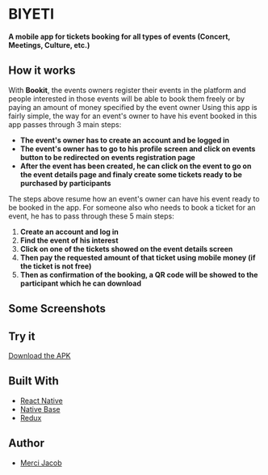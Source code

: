 # BIYETI

__A mobile app for tickets booking for all types of events (Concert, Meetings, Culture, etc.)__

## How it works

With __Bookit__, the events owners register their events in the platform and people interested in those events will be able to book them freely or by paying an amount of money specified by the event owner
Using this app is fairly simple, the way for an event's owner to have his event booked in this app passes through 3 main steps:

  - __The event's owner has to create an account and be logged in__
  - __The event's owner has to go to his profile screen and click on events button to be redirected on events registration page__
  - __After the event has been created, he can click on the event to go on the event details page and finaly create some tickets ready to be purchased by participants__

The steps above resume how an event's owner can have his event ready to be booked in the app. For someone also who needs to book a ticket for an event, he has to pass through these 5 main steps:

  1. __Create an account and log in__
  2. __Find the event of his interest__
  3. __Click on one of the tickets showed on the event details screen__
  4. __Then pay the requested amount of that ticket using mobile money (if the ticket is not free)__
  5. __Then as confirmation of the booking, a QR code will be showed to the participant which he can download__
  
## Some Screenshots

## Try it

[Download the APK](https://expo.dev/artifacts/eas/fSJ8Vcf6YtqBoPAwLW8AHR.apk)

## Built With

- [React Native](https://reactnative.dev/)
- [Native Base](https://nativebase.io/)
- [Redux](https://redux.js.org/)

## Author

- [Merci Jacob](https://github.com/jacob-js)
